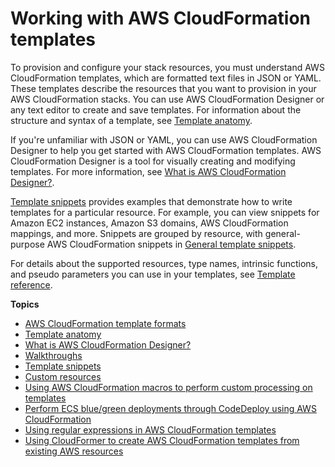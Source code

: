 # Working with AWS CloudFormation templates<a name="template-guide"></a>

To provision and configure your stack resources, you must understand AWS CloudFormation templates, which are formatted text files in JSON or YAML\. These templates describe the resources that you want to provision in your AWS CloudFormation stacks\. You can use AWS CloudFormation Designer or any text editor to create and save templates\. For information about the structure and syntax of a template, see [Template anatomy](template-anatomy.md)\.

If you're unfamiliar with JSON or YAML, you can use AWS CloudFormation Designer to help you get started with AWS CloudFormation templates\. AWS CloudFormation Designer is a tool for visually creating and modifying templates\. For more information, see [What is AWS CloudFormation Designer?](working-with-templates-cfn-designer.md)\.

[Template snippets](CHAP_TemplateQuickRef.md) provides examples that demonstrate how to write templates for a particular resource\. For example, you can view snippets for Amazon EC2 instances, Amazon S3 domains, AWS CloudFormation mappings, and more\. Snippets are grouped by resource, with general\-purpose AWS CloudFormation snippets in [General template snippets](quickref-general.md)\.

For details about the supported resources, type names, intrinsic functions, and pseudo parameters you can use in your templates, see [Template reference](template-reference.md)\.

**Topics**
+ [AWS CloudFormation template formats](template-formats.md)
+ [Template anatomy](template-anatomy.md)
+ [What is AWS CloudFormation Designer?](working-with-templates-cfn-designer.md)
+ [Walkthroughs](CHAP_Using.md)
+ [Template snippets](CHAP_TemplateQuickRef.md)
+ [Custom resources](template-custom-resources.md)
+ [Using AWS CloudFormation macros to perform custom processing on templates](template-macros.md)
+ [Perform ECS blue/green deployments through CodeDeploy using AWS CloudFormation](blue-green.md)
+ [Using regular expressions in AWS CloudFormation templates](cfn-regexes.md)
+ [Using CloudFormer to create AWS CloudFormation templates from existing AWS resources](cfn-using-cloudformer.md)